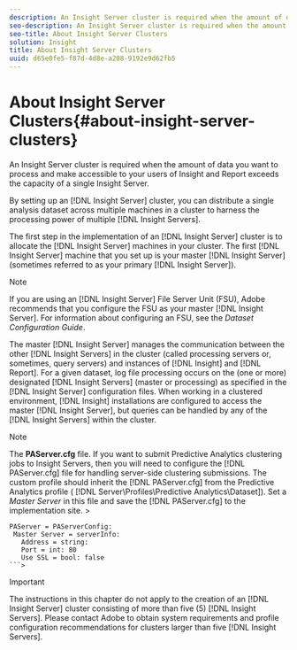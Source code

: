 ```yaml
---
description: An Insight Server cluster is required when the amount of data you want to process and make accessible to your users of Insight and Report exceeds the capacity of a single Insight Server.
seo-description: An Insight Server cluster is required when the amount of data you want to process and make accessible to your users of Insight and Report exceeds the capacity of a single Insight Server.
seo-title: About Insight Server Clusters
solution: Insight
title: About Insight Server Clusters
uuid: d65e0fe5-f87d-4d8e-a208-9192e9d62fb5
---
```


# About Insight Server Clusters{#about-insight-server-clusters}

An Insight Server cluster is required when the amount of data you want to process and make accessible to your users of Insight and Report exceeds the capacity of a single Insight Server.

 By setting up an [!DNL Insight Server] cluster, you can distribute a single analysis dataset across multiple machines in a cluster to harness the processing power of multiple [!DNL Insight Servers].

The first step in the implementation of an [!DNL Insight Server] cluster is to allocate the [!DNL Insight Server] machines in your cluster. The first [!DNL Insight Server] machine that you set up is your master [!DNL Insight Server] (sometimes referred to as your primary [!DNL Insight Server]).

>[!NOTE]
>
>If you are using an [!DNL Insight Server] File Server Unit (FSU), Adobe recommends that you configure the FSU as your master [!DNL Insight Server]. For information about configuring an FSU, see the *Dataset Configuration Guide*.

The master [!DNL Insight Server] manages the communication between the other [!DNL Insight Servers] in the cluster (called processing servers or, sometimes, query servers) and instances of [!DNL Insight] and [!DNL Report]. For a given dataset, log file processing occurs on the (one or more) designated [!DNL Insight Servers] (master or processing) as specified in the [!DNL Insight Server] configuration files. When working in a clustered environment, [!DNL Insight] installations are configured to access the master [!DNL Insight Server], but queries can be handled by any of the [!DNL Insight Servers] within the cluster.

>[!NOTE]
>
>The **PAServer.cfg** file. If you want to submit Predictive Analytics clustering jobs to Insight Servers, then you will need to configure the [!DNL PAServer.cfg] file for handling server-side clustering submissions. The custom profile should inherit the [!DNL PAServer.cfg] from the Predictive Analytics profile ( [!DNL Server\Profiles\Predictive Analytics\Dataset]). Set a *Master Server* in this file and save the [!DNL PAServer.cfg] to the implementation site. >
>```>
>PAServer = PAServerConfig: 
>  Master Server = serverInfo: 
>    Address = string: 
>    Port = int: 80
>    Use SSL = bool: false
>```>

>[!IMPORTANT]
>
>The instructions in this chapter do not apply to the creation of an [!DNL Insight Server] cluster consisting of more than five (5) [!DNL Insight Servers]. Please contact Adobe to obtain system requirements and profile configuration recommendations for clusters larger than five [!DNL Insight Servers].

